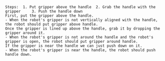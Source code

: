 
    Steps:  1. Put gripper above the handle  2. Grab the handle with the gripper     3. Push the handle down
    First, put the gripper above the handle.
    - When the robot's gripper is not vertically aligned with the handle, the robot should put gripper above handle.
    Once the gripper is lined up above the handle, grab it by dropping the gripper around it.
    - When the robot's gripper is not around the handle and the robot's gripper is open, the robot should put gripper around handle.
    If the gripper is near the handle we can just push down on it.
    - When the robot's gripper is near the handle, the robot should push handle down.